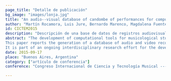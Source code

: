 ```yaml
---
page_title: "Detalle de publicación"
bg_image: "images/lonja.jpg" 
title: "An audio--visual database of candombe of performances for computational musicological studies"  
author: "Martín Rocamora, Luis Jure, Bernardo Marenco, Magdalena Fuentes, Florencia Lanzaro y Alvaro Gómez"  
id: CICTEM2015
description: "Descripción de una base de datos de registros audiovisuales de toques de grupos de tambores de candombe, para el análisis y la documentación."  
abstract: "The development of computational tools for musicological studies and musical analysis has been a very active area of research in recent years. Some of these tools operate on symbolic representations of music, while others process the audio from a recorded performance. In both cases, an annotated dataset representative of the corpus under study is essential for the research.
This paper reports the generation of a database of audio and video recordings of Candombe performances, including detailed descriptions of the process of curation and production, technical aspects, musical content, and annotations.
It is part of an ongoing interdisciplinary research effort for the development of tools for computer-aided music analysis. This encompasses several research problems concerning the development of technologies capable of extracting musically meaningful information from a recorded performance. A significant part of the recordings and annotations is being released for the research community. Apart from its research purposes, the database has also a very important documentary value."  
date: 2015-09-17  
place: "Buenos Aires, Argentina"  
category: ["artículo de conferencia"]  
conference: "Congreso Internacional de Ciencia y Tecnología Musical --- CICTeM 2015"  

---
```


